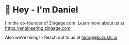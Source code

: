 # 👋 Hey - I'm Daniel

I'm the co-founder of Zingage.com. Learn more about us at https://engineering.zingage.com.

Also we're hiring! - Reach out to us at hiring@kuzushi.io

